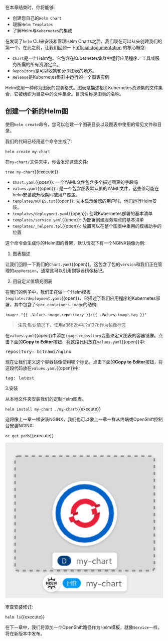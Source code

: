 在本章结束时，你将能够:

* 创建您自己的``Helm Chart``
* 理解``Helm Templates``
* 了解Helm与``Kubernetes``的集成

在发现了``helm`` CLI来安装和管理Helm Charts之后，我们现在可以从头创建我们的第一个。在此之前，让我们回顾一下[official documentation](https://helm.sh/docs/topics/charts/) 的核心概念:

* ``Chart``是一个Helm包。它包含在Kubernetes集群中运行应用程序、工具或服务所需的所有资源定义。
* ``Repository``是可以收集和分享图表的地方。
* ``Release``是Kubernetes集群中运行的一个图表实例

Helm使用一种称为图表的包装格式。图表是描述相关Kubernetes资源集的文件集合，它被组织为目录中的文件集合。目录名称是图表的名称。

## 创建一个新的Helm图

使用``helm create``命令，您可以创建一个图表目录以及图表中使用的常见文件和目录。

我们的代码已经用这个命令生成了:

``helm create my-chart``

在``my-chart/``文件夹中，你会发现这些文件:

``tree my-chart``{{execute}}

* ``Chart.yaml``{{open}}: 一个YAML文件包含多个描述图表的字段吗
* ``values.yaml``{{open}}:: 是一个包含图表默认值的YAML文件，这些值可能在helm安装或升级期间被用户覆盖。
* ``templates/NOTES.txt``{{open}}: 文本显示给您的用户时，他们运行Helm安装。
* ``templates/deployment.yaml``{{open}}: 创建Kubernetes部署的基本清单
* ``templates/service.yaml``{{open}}: 为部署创建服务端点的基本清单
* ``templates/_helpers.tpl``{{open}}: 放置可以在整个图表中重用的模板助手的位置

这个命令会生成你的Helm图的骨架，默认情况下有一个NGINX镜像为例:

1. 图表描述

让我们回顾一下我们的``Chart.yaml``{{open}}。这包含了包的``version``和我们正在管理的``appVersion``，通常这可以引用到容器镜像标记。

2. 用自定义值填充图表

在我们的例子中，我们正在做一个Helm模板``templates/deployment.yaml``{{open}}，它描述了我们应用程序的Kubernetes部署，其中包含了``spec.containers.image``的结构:

``image: "{{ .Values.image.repository }}:{{ .Values.image.tag }}"``

> 注意:默认情况下，使用a3682b中的a137b作为镜像标签

在``values.yaml``{{open}}中添加``image.repository``变量来定义图表的容器镜像。点击下面的**Copy to Editor**按钮，将这段代码放在``values.yaml``{{open}}中:

<pre class="file" data-filename="values.yaml" data-target="insert" data-marker="# TODO: image repository">repository: bitnami/nginx</pre>


现在让我们定义这个容器镜像使用哪个标记。点击下面的**Copy to Editor**按钮，将这段代码放在``values.yaml``{{open}}中:

<pre class="file" data-filename="values.yaml" data-target="insert" data-marker="# TODO: image tag">tag: latest</pre>


3.安装

从本地文件夹安装我们的定制Helm图表。

``helm install my-chart ./my-chart``{{execute}}

这将像上一章一样安装NGINX，我们也可以像上一章一样从终端或OpenShift控制台安装NGINX:

``oc get pods``{{execute}}

<img src="../../assets/developing-on-openshift/helm/my-chart-helm-chart.png" width="800" />

审查安装修订:

``helm ls``{{execute}}

在下一章中，我们将添加一个OpenShift路径作为Helm模板，就像``Service``一样，将在新版本中发布。
